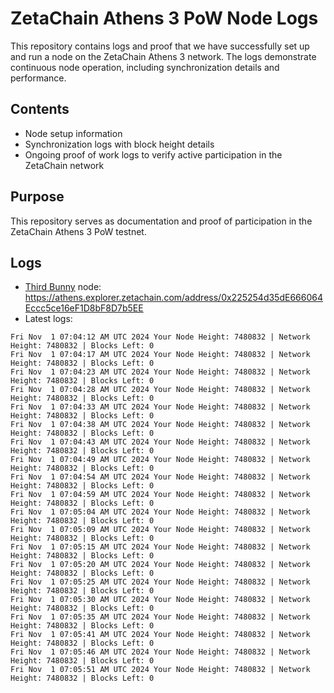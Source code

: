# ZetaChain Athens 3 PoW Node Logs
This repository contains logs and proof that we have successfully set up and run a node on the ZetaChain Athens 3 network. The logs demonstrate continuous node operation, including synchronization details and performance.

## Contents
- Node setup information
- Synchronization logs with block height details
- Ongoing proof of work logs to verify active participation in the ZetaChain network

## Purpose
This repository serves as documentation and proof of participation in the ZetaChain Athens 3 PoW testnet.

## Logs

- [Third Bunny](https://thirdbunny.xyz/) node: https://athens.explorer.zetachain.com/address/0x225254d35dE666064Eccc5ce16eF1D8bF8D7b5EE
- Latest logs:
```
Fri Nov  1 07:04:12 AM UTC 2024 Your Node Height: 7480832 | Network Height: 7480832 | Blocks Left: 0
Fri Nov  1 07:04:17 AM UTC 2024 Your Node Height: 7480832 | Network Height: 7480832 | Blocks Left: 0
Fri Nov  1 07:04:23 AM UTC 2024 Your Node Height: 7480832 | Network Height: 7480832 | Blocks Left: 0
Fri Nov  1 07:04:28 AM UTC 2024 Your Node Height: 7480832 | Network Height: 7480832 | Blocks Left: 0
Fri Nov  1 07:04:33 AM UTC 2024 Your Node Height: 7480832 | Network Height: 7480832 | Blocks Left: 0
Fri Nov  1 07:04:38 AM UTC 2024 Your Node Height: 7480832 | Network Height: 7480832 | Blocks Left: 0
Fri Nov  1 07:04:43 AM UTC 2024 Your Node Height: 7480832 | Network Height: 7480832 | Blocks Left: 0
Fri Nov  1 07:04:49 AM UTC 2024 Your Node Height: 7480832 | Network Height: 7480832 | Blocks Left: 0
Fri Nov  1 07:04:54 AM UTC 2024 Your Node Height: 7480832 | Network Height: 7480832 | Blocks Left: 0
Fri Nov  1 07:04:59 AM UTC 2024 Your Node Height: 7480832 | Network Height: 7480832 | Blocks Left: 0
Fri Nov  1 07:05:04 AM UTC 2024 Your Node Height: 7480832 | Network Height: 7480832 | Blocks Left: 0
Fri Nov  1 07:05:09 AM UTC 2024 Your Node Height: 7480832 | Network Height: 7480832 | Blocks Left: 0
Fri Nov  1 07:05:15 AM UTC 2024 Your Node Height: 7480832 | Network Height: 7480832 | Blocks Left: 0
Fri Nov  1 07:05:20 AM UTC 2024 Your Node Height: 7480832 | Network Height: 7480832 | Blocks Left: 0
Fri Nov  1 07:05:25 AM UTC 2024 Your Node Height: 7480832 | Network Height: 7480832 | Blocks Left: 0
Fri Nov  1 07:05:30 AM UTC 2024 Your Node Height: 7480832 | Network Height: 7480832 | Blocks Left: 0
Fri Nov  1 07:05:35 AM UTC 2024 Your Node Height: 7480832 | Network Height: 7480832 | Blocks Left: 0
Fri Nov  1 07:05:41 AM UTC 2024 Your Node Height: 7480832 | Network Height: 7480832 | Blocks Left: 0
Fri Nov  1 07:05:46 AM UTC 2024 Your Node Height: 7480832 | Network Height: 7480832 | Blocks Left: 0
Fri Nov  1 07:05:51 AM UTC 2024 Your Node Height: 7480832 | Network Height: 7480832 | Blocks Left: 0
```
